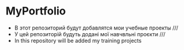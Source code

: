# MyPortfolio
- В этот репозиторий будут добавлятся мои учебные проекты
///
- У цей репозиторій будуть додані мої навчвльні проєкти
///
- In this repository will be added my training projects
